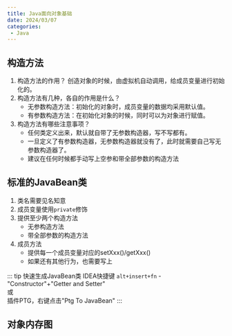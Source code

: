 ```yaml
---
title: Java面向对象基础
date: 2024/03/07
categories:
 - Java
---
```

## 构造方法
1. 构造方法的作用？
    创造对象的时候，由虚拟机自动调用，给成员变量进行初始化的。
2. 构造方法有几种，各自的作用是什么？
    - 无参数构造方法：初始化的对象时，成员变量的数据均采用默认值。
    - 有参数构造方法：在初始化对象的时候，同时可以为对象进行赋值。
3. 构造方法有哪些注意事项？
    - 任何类定义出来，默认就自带了无参数构造器，写不写都有。
    - 一旦定义了有参数构造器，无参数构造器就没有了，此时就需要自己写无参数构造器了。
    - 建议在任何时候都手动写上空参和带全部参数的构造方法

## 标准的JavaBean类
1. 类名需要见名知意
2. 成员变量使用`private`修饰
3. 提供至少两个构造方法
    - 无参构造方法
    - 带全部参数的构造方法
4. 成员方法
    - 提供每一个成员变量对应的setXxx()/getXxx()
    - 如果还有其他行为，也需要写上

::: tip 快速生成JavaBean类
IDEA快捷键 `alt+insert+fn` - "Constructor"+"Getter and Setter"<br/>
或<br/>
插件PTG，右键点击"Ptg To JavaBean"
:::

## 对象内存图
